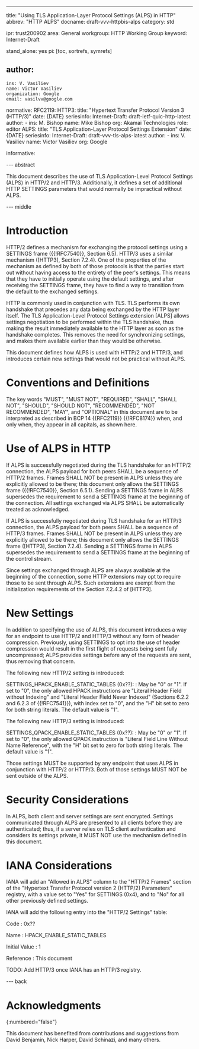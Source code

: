 ---
title: "Using TLS Application-Layer Protocol Settings (ALPS) in HTTP"
abbrev: "HTTP ALPS"
docname: draft-vvv-httpbis-alps
category: std

ipr: trust200902
area: General
workgroup: HTTP Working Group
keyword: Internet-Draft

stand_alone: yes
pi: [toc, sortrefs, symrefs]

author:
 -
    ins: V. Vasiliev
    name: Victor Vasiliev
    organization: Google
    email: vasilvv@google.com

normative:
  RFC2119:
  HTTP3:
    title: "Hypertext Transfer Protocol Version 3 (HTTP/3)"
    date: {DATE}
    seriesinfo:
      Internet-Draft: draft-ietf-quic-http-latest
    author:
      -
          ins: M. Bishop
          name: Mike Bishop
          org: Akamai Technologies
          role: editor
  ALPS:
    title: "TLS Application-Layer Protocol Settings Extension"
    date: {DATE}
    seriesinfo:
      Internet-Draft: draft-vvv-tls-alps-latest
    author:
      -
          ins: V. Vasiliev
          name: Victor Vasiliev
          org: Google

informative:


--- abstract

This document describes the use of TLS Application-Level Protocol Settings
(ALPS) in HTTP/2 and HTTP/3.  Additionally, it defines a set of additional HTTP
SETTINGS parameters that would normally be impractical without ALPS.

--- middle

# Introduction

HTTP/2 defines a mechanism for exchanging the protocol settings using a
SETTINGS frame ({{!RFC7540}}, Section 6.5).  HTTP/3 uses a similar mechanism
([HTTP3], Section 7.2.4).  One of the properties of the mechanism as defined by
both of those protocols is that the parties start out without having access to
the entirety of the peer's settings.  This means that they have to initially
operate using the default settings, and after receiving the SETTINGS frame,
they have to find a way to transition from the default to the exchanged
settings.

HTTP is commonly used in conjunction with TLS.  TLS performs its own handshake
that precedes any data being exchanged by the HTTP layer itself.  The TLS
Application-Level Protocol Settings extension [ALPS] allows settings
negotiation to be performed within the TLS handshake, thus making the result
immediately available to the HTTP layer as soon as the handshake completes.
This removes the need for synchronizing settings, and makes them available
earlier than they would be otherwise.

This document defines how ALPS is used with HTTP/2 and HTTP/3, and introduces
certain new settings that would not be practical without ALPS.

# Conventions and Definitions

The key words "MUST", "MUST NOT", "REQUIRED", "SHALL", "SHALL NOT", "SHOULD",
"SHOULD NOT", "RECOMMENDED", "NOT RECOMMENDED", "MAY", and "OPTIONAL" in this
document are to be interpreted as described in BCP 14 {{RFC2119}} {{!RFC8174}}
when, and only when, they appear in all capitals, as shown here.

# Use of ALPS in HTTP

If ALPS is successfully negotiated during the TLS handshake for an HTTP/2
connection, the ALPS payload for both peers SHALL be a sequence of HTTP/2
frames.  Frames SHALL NOT be present in ALPS unless they are explicitly allowed
to be there; this document only allows the SETTINGS frame ({{!RFC7540}},
Section 6.5.1).  Sending a SETTINGS frame in ALPS supersedes the requirement to
send a SETTINGS frame at the beginning of the connection.  All settings
exchanged via ALPS SHALL be automatically treated as acknowledged.

If ALPS is successfully negotiated during TLS handshake for an HTTP/3
connection, the ALPS payload for both peers SHALL be a sequence of HTTP/3
frames.  Frames SHALL NOT be present in ALPS unless they are explicitly allowed
to be there; this document only allows the SETTINGS frame ([HTTP3], Section
7.2.4).  Sending a SETTINGS frame in ALPS supersedes the requirement to send a
SETTINGS frame at the beginning of the control stream.

Since settings exchanged through ALPS are always available at the beginning of
the connection, some HTTP extensions may opt to require those to be sent
through ALPS.  Such extensions are exempt from the initialization requirements
of the Section 7.2.4.2 of [HTTP3].

# New Settings

In addition to specifying the use of ALPS, this document introduces a way for
an endpoint to use HTTP/2 and HTTP/3 without any form of header compression.
Previously, using SETTINGS to opt into the use of header compression would
result in the first flight of requests being sent fully uncompressed; ALPS
provides settings before any of the requests are sent, thus removing that
concern.

The following new HTTP/2 setting is introduced:

  SETTINGS_HPACK_ENABLE_STATIC_TABLES (0x??):
  : May be "0" or "1".  If set to "0", the only allowed HPACK instructions are
    "Literal Header Field without Indexing" and "Literal Header Field Never
    Indexed" (Sections 6.2.2 and 6.2.3 of {{!RFC7541}}), with index set to "0",
    and the "H" bit set to zero for both string literals.  The default value is
    "1".

The following new HTTP/3 setting is introduced:

  SETTINGS_QPACK_ENABLE_STATIC_TABLES (0x??):
  : May be "0" or "1".  If set to "0", the only allowed QPACK instruction is
    "Literal Field Line Without Name Reference", with the "H" bit set to zero
    for both string literals.  The default value is "1".

Those settings MUST be supported by any endpoint that uses ALPS in conjunction
with HTTP/2 or HTTP/3.  Both of those settings MUST NOT be sent outside of the
ALPS.

# Security Considerations

In ALPS, both client and server settings are sent encrypted.  Settings
communicated through ALPS are presented to all clients before they are
authenticated; thus, if a server relies on TLS client authentication and
considers its settings private, it MUST NOT use the mechanism defined in this
document.

# IANA Considerations

IANA will add an "Allowed in ALPS" column to the "HTTP/2 Frames" section of the
"Hypertext Transfer Protocol version 2 (HTTP/2) Parameters" registry, with a
value set to "Yes" for SETTINGS (0x4), and to "No" for all other previously
defined settings.

IANA will add the following entry into the "HTTP/2 Settings" table:

  Code
  : 0x??

  Name
  : HPACK_ENABLE_STATIC_TABLES

  Initial Value
  : 1

  Reference
  : This document

TODO: Add HTTP/3 once IANA has an HTTP/3 registry.

--- back

# Acknowledgments
{:numbered="false"}

This document has benefited from contributions and suggestions from
David Benjamin,
Nick Harper,
David Schinazi,
and many others.
